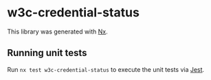 # w3c-credential-status

This library was generated with [Nx](https://nx.dev).

## Running unit tests

Run `nx test w3c-credential-status` to execute the unit tests via [Jest](https://jestjs.io).
